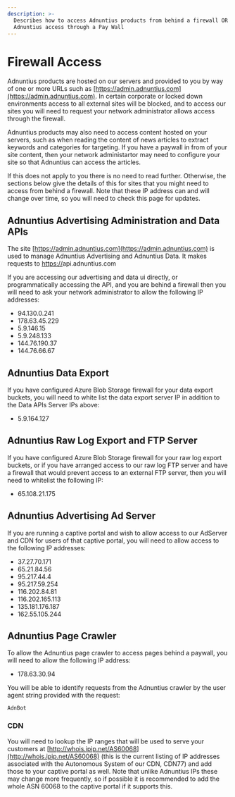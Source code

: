 ```yaml
---
description: >-
  Describes how to access Adnuntius products from behind a firewall OR allow
  Adnuntius access through a Pay Wall
---
```


# Firewall Access

Adnuntius products are hosted on our servers and provided to you by way of one or more URLs such as [https://admin.adnuntius.com](https://admin.adnuntius.com). In certain corporate or locked down environments access to all external sites will be blocked, and to access our sites you will need to request your network administrator allows access through the firewall.

Adnuntius products may also need to access content hosted on your servers, such as when reading the content of news articles to extract keywords and categories for targeting. If you have a paywall in from of your site content, then your network administartor may need to configure your site so that Adnuntius can access the articles.

If this does not apply to you there is no need to read further. Otherwise, the sections below give the details of this for sites that you might need to access from behind a firewall. Note that these IP address can and will change over time, so you will need to check this page for updates.

## Adnuntius Advertising Administration and Data APIs

The site [https://admin.adnuntius.com](https://admin.adnuntius.com) is used to manage Adnuntius Advertising and Adnuntius Data. It makes requests to [https://](https://admin.adnuntius.com)api.adnuntius.com

If you are accessing our advertising and data ui directly, or programmatically accessing the API, and you are behind a firewall then you will need to ask your network administrator to allow the following IP addresses:

* 94.130.0.241
* 178.63.45.229
* 5.9.146.15
* 5.9.248.133
* 144.76.190.37
* 144.76.66.67

## Adnuntius Data Export

If you have configured Azure Blob Storage firewall for your data export buckets, you will need to white list the data export server IP in addition to the Data APIs Server IPs above:

* 5.9.164.127

## Adnuntius Raw Log Export and FTP Server

If you have configured Azure Blob Storage firewall for your raw log export buckets, or if you have arranged access to our raw log FTP server and have a firewall that would prevent access to an external FTP server, then you will need to whitelist the following IP:

* 65.108.21.175

## Adnuntius Advertising Ad Server

If you are running a captive portal and wish to allow access to our AdServer and CDN for users of that captive portal, you will need to allow access to the following IP addresses:

* 37.27.70.171
* 65.21.84.56
* 95.217.44.4
* 95.217.59.254
* 116.202.84.81
* 116.202.165.113
* 135.181.176.187
* 162.55.105.244

## Adnuntius Page Crawler

To allow the Adnuntius page crawler to access pages behind a paywall, you will need to allow the following IP address:

* 178.63.30.94

You will be able to identify requests from the Adnuntius crawler by the user agent string provided with the request:

`AdnBot`

### CDN

You will need to lookup the IP ranges that will be used to serve your customers at [http://whois.ipip.net/AS60068](http://whois.ipip.net/AS60068) (this is the current listing of IP addresses associated with the Autonomous System of our CDN, CDN77) and add those to your captive portal as well. Note that unlike Adnuntius IPs these may change more frequently, so if possible it is recommended to add the whole ASN 60068 to the captive portal if it supports this.
